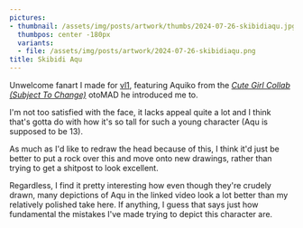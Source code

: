 ```yaml
---
pictures:
- thumbnail: /assets/img/posts/artwork/thumbs/2024-07-26-skibidiaqu.jpg
  thumbpos: center -180px
  variants:
  - file: /assets/img/posts/artwork/2024-07-26-skibidiaqu.png
title: Skibidi Aqu
---
```

Unwelcome fanart I made for [vl1](https://wetdry.world/@vl1@lethallava.land), featuring Aquiko from the [*Cute Girl Collab (Subject To Change)*](https://www.youtube.com/watch?v=kFKWWJ_lXRA) otoMAD he introduced me to.

I'm not too satisfied with the face, it lacks appeal quite a lot and I think that's gotta do with how it's so tall for such a young character (Aqu is supposed to be 13).

As much as I'd like to redraw the head because of this, I think it'd just be better to put a rock over this and move onto new drawings, rather than trying to get a shitpost to look excellent.

Regardless, I find it pretty interesting how even though they're crudely drawn, many depictions of Aqu in the linked video look a lot better than my relatively polished take here.
If anything, I guess that says just how fundamental the mistakes I've made trying to depict this character are.
